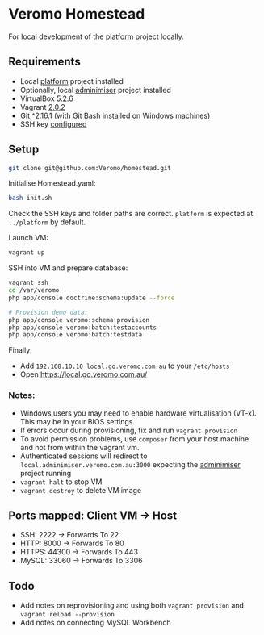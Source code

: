 Veromo Homestead
===

For local development of the [platform](https://github.com/Veromo/platform) project locally.

## Requirements
- Local [platform](https://github.com/Veromo/platform) project installed 
- Optionally, local [adminimiser](https://github.com/Veromo/adminimiser) project installed 
- VirtualBox [5.2.6](https://www.virtualbox.org/wiki/Downloads)
- Vagrant [2.0.2](https://www.vagrantup.com/downloads.html)
- Git [^2.16.1](https://git-scm.com/downloads) (with Git Bash installed on Windows machines)
- SSH key [configured](https://help.github.com/articles/generating-a-new-ssh-key-and-adding-it-to-the-ssh-agent/)

## Setup
```bash
git clone git@github.com:Veromo/homestead.git
```

Initialise Homestead.yaml:
```bash
bash init.sh
```
Check the SSH keys and folder paths are correct. `platform` is expected at `../platform` by default.

Launch VM:
```bash
vagrant up
```

SSH into VM and prepare database:
```bash
vagrant ssh
cd /var/veromo
php app/console doctrine:schema:update --force

# Provision demo data:
php app/console veromo:schema:provision
php app/console veromo:batch:testaccounts
php app/console veromo:batch:testdata
```

Finally:
- Add `192.168.10.10 local.go.veromo.com.au` to your `/etc/hosts`
- Open https://local.go.veromo.com.au/

### Notes:
- Windows users you may need to enable hardware virtualisation (VT-x). This may be in your BIOS settings.
- If errors occur during provisioning, fix and run `vagrant provision`
- To avoid permission problems, use `composer` from your host machine and not from within the vagrant vm.
- Authenticated sessions will redirect to `local.adminimiser.veromo.com.au:3000` expecting the [adminimiser](https://github.com/Veromo/adminimiser) project running
- `vagrant halt` to stop VM
- `vagrant destroy` to delete VM image

## Ports mapped: Client VM -> Host
- SSH: 2222 -> Forwards To 22
- HTTP: 8000 -> Forwards To 80
- HTTPS: 44300 -> Forwards To 443
- MySQL: 33060 -> Forwards To 3306

## Todo
- Add notes on reprovisioning and using both `vagrant provision` and `vagrant reload --provision`
- Add notes on connecting MySQL Workbench

